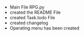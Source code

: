  - Main File RPG.py
 - created the README File
 - created Task.todo File
 - created changelog
 - Operating menu has been created
